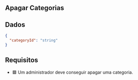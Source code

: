 ## Apagar Categorias

## Dados

```json
{
  "categoryId": "string"
}
```

## Requisitos
- 🟩 Um administrador deve conseguir apagar uma categoria.
